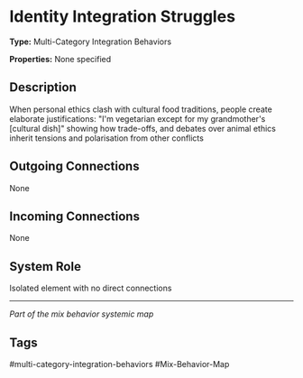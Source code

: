# Identity Integration Struggles

**Type:** Multi-Category Integration Behaviors

**Properties:** None specified

## Description
When personal ethics clash with cultural food traditions, people create elaborate justifications: "I'm vegetarian except for my grandmother's [cultural dish]" showing how trade-offs, and debates over animal ethics inherit tensions and polarisation from other conflicts

## Outgoing Connections
None

## Incoming Connections
None

## System Role
Isolated element with no direct connections

---
*Part of the mix behavior systemic map*

## Tags
#multi-category-integration-behaviors #Mix-Behavior-Map
